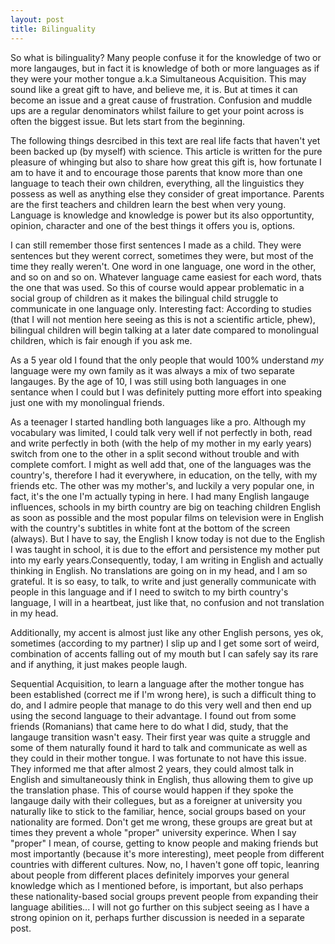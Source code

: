 ```yaml
---
layout: post
title: Bilinguality
---
```

So what is bilinguality? Many people confuse it for the knowledge of two or more langauges, but in fact it is knowledge of both or more languages as if they were your mother tongue a.k.a Simultaneous Acquisition.
This may sound like a great gift to have, and believe me, it is. But at times it can become an issue and a great cause of frustration. Confusion and muddle ups are a regular denominators whilst failure to get your point across is often the biggest issue. But lets start from the beginning.

The following things desrcibed in this text are real life facts that haven't yet been backed up (by myself) with science. This article is written for the pure pleasure of whinging but also to share how great this gift is, how fortunate I am to have it and to encourage those parents that know more than one language to teach their own children, everything, all the linguistics they possess as well as anything else they consider of great importance. Parents are the first teachers and children learn the best when very young. Language is knowledge and knowledge is power but its also opportuntity, opinion, character and one of the best things it offers you is, options. 

I can still remember those first sentences I made as a child. They were sentences but they werent correct, sometimes they were, but most of the time they really weren't. One word in one language, one word in the other, and so on and so on. Whatever language came easiest for each word, thats the one that was used. So this of course would appear problematic in a social group of children as it makes the bilingual child struggle to communicate in one language only.
Interesting fact: According to studies (that I will not mention here seeing as this is not a scientific article, phew), bilingual children will begin talking at a later date compared to monolingual children, which is fair enough if you ask me.

As a 5 year old I found that the only people that would 100% understand *my* language were my own family as it was always a mix of two separate langauges. By the age of 10, I was still using both languages in one sentance when I could but I was definitely putting more effort into speaking just one with my monolingual friends. 

As a teenager I started handling both languages like a pro. Although my vocabulary was limited, I could talk very well if not perfectly in both, read and write perfectly in both (with the help of my mother in my early years) switch from one to the other in a split second without trouble and with complete comfort. 
I might as well add that, one of the languages was the country's, therefore I had it everywhere, in education, on the telly, with my friends etc. The other was my mother's, and luckily a very popular one, in fact, it's the one I'm actually typing in here. I had many English langauge influences, schools in my birth country are big on teaching children English as soon as possible and the most popular films on television were in English with the country's subtitles in white font at the bottom of the screen (always). But I have to say, the English I know today is not due to the English I was taught in school, it is due to the effort and persistence my mother put into my early years.Consequently, today, I am writing in English and actually thinking in English. No translations are going on in my head, and I am so grateful. It is so easy, to talk, to write and just generally communicate with people in this language and if I need to switch to my birth country's language, I will in a heartbeat, just like that, no confusion and not translation in my head. 

Additionally, my accent is almost just like any other English persons, yes ok, sometimes (according to my partner) I slip up and I get some sort of weird, combination of accents falling out of my mouth but I can safely say its rare and if anything, it just makes people laugh.

Sequential Acquisition, to learn a language after the mother tongue has been established (correct me if I'm wrong here), is such a difficult thing to do, and I admire people that manage to do this very well and then end up using the second language to their advantage. I found out from some friends (Romanians) that came here to do what I did, study, that the langauge transition wasn't easy. Their first year was quite a struggle and some of them naturally found it hard to talk and communicate as well as they could in their mother tongue. I was fortunate to not have this issue. They informed me that after almost 2 years, they could almost talk in English and simultaneously think in English, thus allowing them to give up the translation phase. This of course would happen if they spoke the langauge daily with their collegues, but as a foreigner at university you naturally like to stick to the familiar, hence, social groups based on your nationality are formed. Don't get me wrong, these groups are great but at times they prevent a whole "proper" university experince. When I say "proper" I mean, of course, getting to know people and making friends but most importantly (because it's more interesting), meet people from different countries with different cultures. Now, no, I haven't gone off topic, leanring about people from different places definitely imporves your general knowledge which as I mentioned before, is important, but also perhaps these nationality-based social groups prevent people from expanding their language abilities... I will not go further on this subject seeing as I have a strong opinion on it, perhaps further discussion is needed in a separate post.
